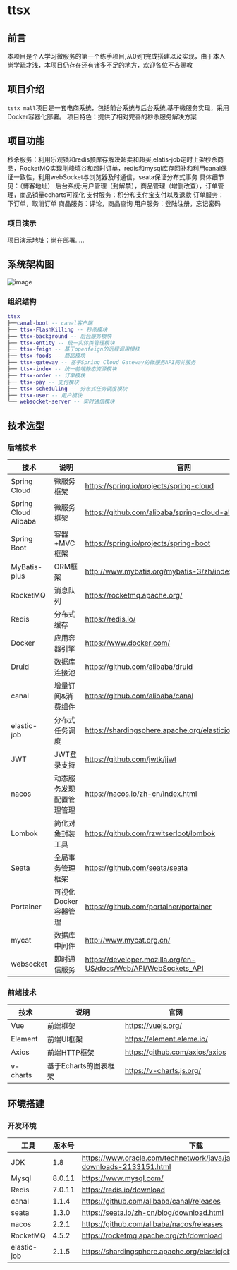# ttsx

## 前言

本项目是个人学习微服务的第一个练手项目,从0到1完成搭建以及实现，由于本人尚学疏才浅，本项目仍存在还有诸多不足的地方，欢迎各位不吝赐教

## 项目介绍
`tstx mall`项目是一套电商系统，包括前台系统与后台系统,基于微服务实现，采用Docker容器化部署。
项目特色：提供了相对完善的秒杀服务解决方案

## 项目功能
秒杀服务：利用乐观锁和redis预库存解决超卖和超买,elatis-job定时上架秒杀商品，RocketMQ实现削峰填谷和超时订单，redis和mysql库存回补和利用canal保证一致性，利用webSocket与浏览器及时通信，seata保证分布式事务
具体细节见：（博客地址）
后台系统:用户管理（封解禁），商品管理（增删改查），订单管理，商品销量echarts可视化
支付服务：积分和支付宝支付以及退款
订单服务：下订单，取消订单
商品服务：评论，商品查询
用户服务：登陆注册，忘记密码


### 项目演示
项目演示地址：尚在部署.....

## 系统架构图

![image](https://github.com/dengxijuli/ttsx/assets/132116099/a3e533fb-9ea5-46e2-bb53-a7b34d018ddc)




### 组织结构
``` lua
ttsx
├──canal-boot -- canal客户端
├── ttsx-FlashKilling -- 秒杀模块
├── ttsx-background -- 后台服务模块
├── ttsx-entity -- 统一实体类管理模块
├── ttsx-feign -- 基于openfeign的远程调用模块
├── ttsx-foods -- 商品模块
├── ttsx-gateway -- 基于Spring Cloud Gateway的微服务API网关服务
├── ttsx-index -- 统一前端静态资源模块
├── ttsx-order -- 订单模块
├── ttsx-pay -- 支付模块
├── ttsx-scheduling -- 分布式任务调度模块
├── ttsx-user -- 用户模块
└── websocket-server -- 实时通信模块
```

## 技术选型

### 后端技术

| 技术                   | 说明                 | 官网                                                 |
| ---------------------- | -------------------- | ---------------------------------------------------- |
| Spring Cloud           | 微服务框架           | https://spring.io/projects/spring-cloud              |
| Spring Cloud Alibaba   | 微服务框架           | https://github.com/alibaba/spring-cloud-alibaba      |
| Spring Boot            | 容器+MVC框架         | https://spring.io/projects/spring-boot               |
| MyBatis-plus           | ORM框架              | http://www.mybatis.org/mybatis-3/zh/index.html       |
| RocketMQ               | 消息队列             | https://rocketmq.apache.org/                         |
| Redis                  | 分布式缓存           | https://redis.io/                                    |
| Docker                 | 应用容器引擎         | https://www.docker.com/                              |
| Druid                  | 数据库连接池         | https://github.com/alibaba/druid                     |
| canal                  | 增量订阅&消费组件    | https://github.com/alibaba/canal                     |
| elastic-job                  | 分布式任务调度    | https://shardingsphere.apache.org/elasticjob/index_zh.html                     |
| JWT                    | JWT登录支持          | https://github.com/jwtk/jjwt                         |
| nacos                  | 动态服务发现配置管理管理             | https://nacos.io/zh-cn/index.html    |
| Lombok                 | 简化对象封装工具     | https://github.com/rzwitserloot/lombok               |
| Seata                  | 全局事务管理框架     | https://github.com/seata/seata                       |
| Portainer              | 可视化Docker容器管理 | https://github.com/portainer/portainer               |
| mycat                  | 数据库中间件       | http://www.mycat.org.cn/                |
| websocket              | 即时通信服务         | https://developer.mozilla.org/en-US/docs/Web/API/WebSockets_API                             |

### 前端技术

| 技术       | 说明                  | 官网                           |
| ---------- | --------------------- | ------------------------------ |
| Vue        | 前端框架              | https://vuejs.org/             |
| Element    | 前端UI框架            | https://element.eleme.io/      |
| Axios      | 前端HTTP框架          | https://github.com/axios/axios |
| v-charts   | 基于Echarts的图表框架 | https://v-charts.js.org/       |


## 环境搭建

### 开发环境

| 工具          | 版本号 | 下载                                                         |
| ------------- | ------ | ------------------------------------------------------------ |
| JDK           | 1.8    | https://www.oracle.com/technetwork/java/javase/downloads/jdk8-downloads-2133151.html |
| Mysql         | 8.0.11    | https://www.mysql.com/                                       |
| Redis         | 7.0.11    | https://redis.io/download                                    |
| canal | 1.1.4 |https://github.com/alibaba/canal/releases            |
| seata        | 1.3.0 | https://seata.io/zh-cn/blog/download.html                  |
| nacos      | 2.2.1 | https://github.com/alibaba/nacos/releases                |
| RocketMQ      |4.5.2 |https://rocketmq.apache.org/zh/download                  |
| elastic-job                  | 2.1.5    | https://shardingsphere.apache.org/elasticjob/current/cn/downloads/                  |











